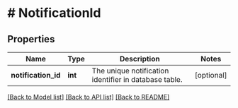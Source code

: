 # # NotificationId

## Properties

Name | Type | Description | Notes
------------ | ------------- | ------------- | -------------
**notification_id** | **int** | The unique notification identifier in database table. | [optional]

[[Back to Model list]](../../README.md#models) [[Back to API list]](../../README.md#endpoints) [[Back to README]](../../README.md)
